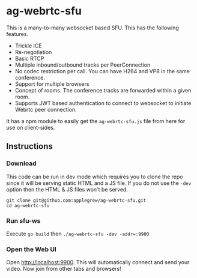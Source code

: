 # ag-webrtc-sfu
This is a many-to-many websocket based SFU. This has the following features.

* Trickle ICE
* Re-negotiation
* Basic RTCP
* Multiple inbound/outbound tracks per PeerConnection
* No codec restriction per call. You can have H264 and VP8 in the same conference.
* Support for multiple browsers
* Concept of rooms. The conference tracks are forwarded within a given room.
* Supports JWT based authentication to connect to websocket to initiate Webrtc peer connection.

It has a npm module to easily get the `ag-webrtc-sfu.js` file from here for use on client-sides.


## Instructions
### Download
This code can be run in dev mode which requires you to clone the repo since it will be serving static HTML and a JS file. If you do not use the `-dev` option then the HTML & JS files won't be served.

```
git clone git@github.com:applegrew/ag-webrtc-sfu.git
cd ag-webrtc-sfu
```

### Run sfu-ws
Execute `go build` then `./ag-webrtc-sfu -dev -addr=:9900`

### Open the Web UI
Open [http://localhost:9900](http://localhost:9900). This will automatically connect and send your video. Now join from other tabs and browsers!

